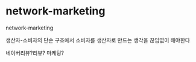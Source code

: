 # network-marketing
network-marketing

생산자-소비자의 단순 구조에서 소비자를 생산자로 만드는 생각을 끊임없이 해야한다

네이버리뷰?리뷰? 마케팅?
